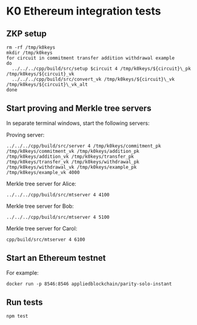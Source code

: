 # K0 Ethereum integration tests

## ZKP setup
```
rm -rf /tmp/k0keys
mkdir /tmp/k0keys
for circuit in commitment transfer addition withdrawal example
do
  ../../../cpp/build/src/setup $circuit 4 /tmp/k0keys/${circuit}\_pk /tmp/k0keys/${circuit}_vk
  ../../../cpp/build/src/convert_vk /tmp/k0keys/${circuit}\_vk /tmp/k0keys/${circuit}\_vk_alt
done
```

## Start proving and Merkle tree servers

In separate terminal windows, start the following servers:

Proving server:

```
../../../cpp/build/src/server 4 /tmp/k0keys/commitment_pk /tmp/k0keys/commitment_vk /tmp/k0keys/addition_pk /tmp/k0keys/addition_vk /tmp/k0keys/transfer_pk /tmp/k0keys/transfer_vk /tmp/k0keys/withdrawal_pk /tmp/k0keys/withdrawal_vk /tmp/k0keys/example_pk /tmp/k0keys/example_vk 4000
```

Merkle tree server for Alice:
```
../../../cpp/build/src/mtserver 4 4100
```

Merkle tree server for Bob:
```
../../../cpp/build/src/mtserver 4 5100
```

Merkle tree server for Carol:
```
cpp/build/src/mtserver 4 6100
```

## Start an Ethereum testnet

For example:
```
docker run -p 8546:8546 appliedblockchain/parity-solo-instant
```

## Run tests
```
npm test
```
